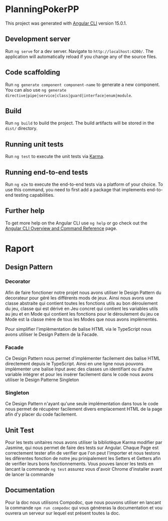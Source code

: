 # PlanningPokerPP

This project was generated with [Angular CLI](https://github.com/angular/angular-cli) version 15.0.1.

## Development server

Run `ng serve` for a dev server. Navigate to `http://localhost:4200/`. The application will automatically reload if you change any of the source files.

## Code scaffolding

Run `ng generate component component-name` to generate a new component. You can also use `ng generate directive|pipe|service|class|guard|interface|enum|module`.

## Build

Run `ng build` to build the project. The build artifacts will be stored in the `dist/` directory.

## Running unit tests

Run `ng test` to execute the unit tests via [Karma](https://karma-runner.github.io).

## Running end-to-end tests

Run `ng e2e` to execute the end-to-end tests via a platform of your choice. To use this command, you need to first add a package that implements end-to-end testing capabilities.

## Further help

To get more help on the Angular CLI use `ng help` or go check out the [Angular CLI Overview and Command Reference](https://angular.io/cli) page.


# Raport

## Design Pattern

### Decorator

Afin de faire fonctioner notre projet nous avons utiliser le Design Pattern du decorateur
pour géré les différents mods de jeux. Ainsi nous avons une classe abstraite
qui contient toutes les fonctions utils au bon déroulement du jeu, classe
qui est dérivé en Jeu concret qui contient les variables utils au jeu
et en Mode qui contient les fonctions pour le déroulement du jeu
ce Mode est la classe mère de tous les Modes que nous avons implèmentés.

Pour simplifier l'implèmentation de balise HTML via le TypeScript nous avons
utiliser le Design Pattern de la Facade.

### Facade

Ce Design Pattern nous permet d'implémenter facilement des balise HTML directement
depuis le TypeScript. Ainsi en une ligne nous pouvons implémenter une balise Input
avec des classes un identifiant ou d'autre variable intégrer et pour les insérer
facilement dans le code nous avons utiliser le Design Patterne Singleton

### Singleton

Ce Design Pattern n'ayant qu'une seule implémentation dans tous le code nous
permet de récupérer facilement divers emplacement HTML de la page afin d'y
placer du code facilement.

## Unit Test
Pour les tests unitaires nous avons utiliser la bibliotèque Karma modifier
par Jasmine, qui nous permet de faire des tests sur Angular.
Chaque Page est correctement tester afin de verifier que l'on peut l'importer
et nous testons les diférentes fonction de notre jeu prinipalement les Setters
et Getters afin de verifier leurs bons fonctionnements.
Vous pouves lancer les tests en lancant la commande `ng test` assurez
vous d'avoir Chrome d'installer avant de lancer la commande

## Documentation
Pour la doc nous utilisons Compodoc, que nous pouvons utiliser en lancant
la commande `npm run compodoc` qui vous généreras la documentation et
vou ouvrera un serveur sur lequel est présent toutes la doc.


